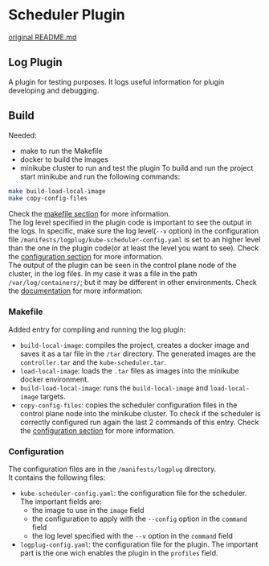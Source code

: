 # Scheduler Plugin
[original README.md](https://github.com/kubernetes-sigs/scheduler-plugins?tab=readme-ov-file#scheduler-plugins)

## Log Plugin
A plugin for testing purposes.
It logs useful information for plugin developing and debugging.

## Build
Needed:
- make to run the Makefile
- docker to build the images
- minikube cluster to run and test the plugin
To build and run the project start minikube and run the following commands:
```bash
make build-load-local-image
make copy-config-files
```
Check the [makefile section](#makefile) for more information. \
The log level specified in the plugin code is important to see the output in the logs.
In specific, make sure the log level(`--v` option) in the configuration file `/manifests/logplug/kube-scheduler-config.yaml` is set to an higher level than the one in the plugin code(or at least the level you want to see).
Check the [configuration section](#configuration) for more information. \
The output of the plugin can be seen in the control plane node of the cluster, in the log files.
In my case it was a file in the path `/var/log/containers/`; but it may be different in other environments.
Check the [documentation](https://kubernetes.io/docs/tasks/debug/debug-cluster/#looking-at-logs) for more information.

### Makefile
Added entry for compiling and running the log plugin:
- `build-local-image`: compiles the project, creates a docker image and saves it as a tar file in the `/tar` directory. The generated images are the `controller.tar` and the `kube-scheduler.tar`.
- `load-local-image`: loads the `.tar` files as images into the minikube docker environment.
- `build-load-local-image`: runs the `build-local-image` and `load-local-image` targets.
- `copy-config-files`: copies the scheduler configuration files in the control plane node into the minikube cluster. To check if the scheduler is correctly configured run again the last 2 commands of this entry. Check the [configuration section](#configuration) for more information.

### Configuration
The configuration files are in the `/manifests/logplug` directory. \
It contains the following files:
- `kube-scheduler-config.yaml`: the configuration file for the scheduler. The important fields are:
    - the image to use in the `image` field
    - the configuration to apply with the `--config` option in the `command` field
    - the log level specified with the `--v` option in the `command` field
- `logplug-config.yaml`: the configuration file for the plugin. The important part is the one wich enables the plugin in the `profiles` field.
